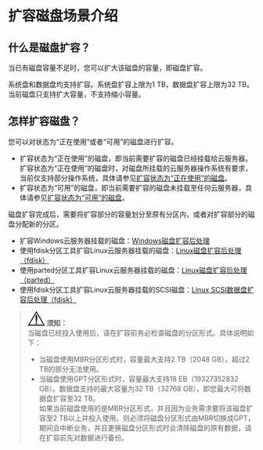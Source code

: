 # 扩容磁盘场景介绍<a name="zh-cn_topic_0135616407"></a>

## 什么是磁盘扩容？<a name="section1493121695811"></a>

当已有磁盘容量不足时，您可以扩大该磁盘的容量，即磁盘扩容。

系统盘和数据盘均支持扩容。系统盘扩容上限为1 TB，数据盘扩容上限为32 TB。当前磁盘只支持扩大容量，不支持缩小容量。

## 怎样扩容磁盘？<a name="section1232815471469"></a>

您可以对状态为“正在使用”或者“可用”的磁盘进行扩容。

-   扩容状态为“正在使用”的磁盘，即当前需要扩容的磁盘已经挂载给云服务器。扩容状态为“正在使用”的磁盘时，对磁盘所挂载的云服务器操作系统有要求，当前仅支持部分操作系统，具体请参见[扩容状态为“正在使用”的磁盘](扩容状态为-正在使用-的磁盘.md)。
-   扩容状态为“可用”的磁盘，即当前需要扩容的磁盘未挂载至任何云服务器，具体请参见[扩容状态为“可用”的磁盘](扩容状态为-可用-的磁盘.md)。

磁盘扩容完成后，需要将扩容部分的容量划分至原有分区内，或者对扩容部分的磁盘分配新的分区。

-   扩容Windows云服务器挂载的磁盘：[Windows磁盘扩容后处理](Windows磁盘扩容后处理.md)
-   使用fdisk分区工具扩容Linux云服务器挂载的磁盘：[Linux磁盘扩容后处理（fdisk）](Linux磁盘扩容后处理（fdisk）.md)
-   使用parted分区工具扩容Linux云服务器挂载的磁盘：[Linux磁盘扩容后处理（parted）](Linux磁盘扩容后处理（parted）.md)
-   使用fdisk分区工具扩容Linux云服务器挂载的SCSI磁盘：[Linux SCSI数据盘扩容后处理（fdisk）](Linux-SCSI数据盘扩容后处理（fdisk）.md)

>![](public_sys-resources/icon-notice.gif) **须知：**   
>当磁盘已经投入使用后，请在扩容前务必检查磁盘的分区形式。具体说明如下：  
>-   当磁盘使用MBR分区形式时，容量最大支持2 TB（2048 GB），超过2 TB的部分无法使用。  
>-   当磁盘使用GPT分区形式时，容量最大支持18 EB（19327352832 GB）。数据盘支持的最大容量为32 TB（32768 GB），即您最大可将数据盘扩容至32 TB。  
>如果当前磁盘使用的是MBR分区形式，并且因为业务需求要将该磁盘扩容至2 TB以上并投入使用。则必须将磁盘分区形式由MBR切换成GPT，期间会中断业务，并且更换磁盘分区形式时会清除磁盘的原有数据，请在扩容前先对数据进行备份。  

